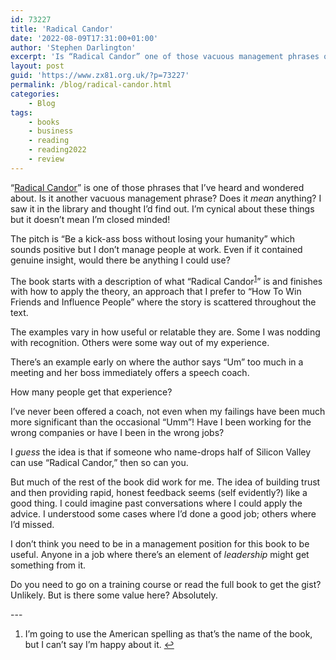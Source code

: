```yaml
---
id: 73227
title: 'Radical Candor'
date: '2022-08-09T17:31:00+01:00'
author: 'Stephen Darlington'
excerpt: 'Is “Radical Candor” one of those vacuous management phrases or actually useful?'
layout: post
guid: 'https://www.zx81.org.uk/?p=73227'
permalink: /blog/radical-candor.html
categories:
    - Blog
tags:
    - books
    - business
    - reading
    - reading2022
    - review
---
```


“[Radical Candor](https://www.radicalcandor.com/)” is one of those phrases that I’ve heard and wondered about. Is it another vacuous management phrase? Does it *mean* anything? I saw it in the library and thought I’d find out. I’m cynical about these things but it doesn’t mean I’m closed minded!

The pitch is “Be a kick-ass boss without losing your humanity” which sounds positive but I don’t manage people at work. Even if it contained genuine insight, would there be anything I could use?

The book starts with a description of what “Radical Candor<sup>[1](#fn1-5730 "see footnote")</sup>” is and finishes with how to apply the theory, an approach that I prefer to “How To Win Friends and Influence People” where the story is scattered throughout the text.

The examples vary in how useful or relatable they are. Some I was nodding with recognition. Others were some way out of my experience.

There’s an example early on where the author says “Um” too much in a meeting and her boss immediately offers a speech coach.

How many people get that experience?

I’ve never been offered a coach, not even when my failings have been much more significant than the occasional “Umm”! Have I been working for the wrong companies or have I been in the wrong jobs?

I *guess* the idea is that if someone who name-drops half of Silicon Valley can use “Radical Candor,” then so can you.

But much of the rest of the book did work for me. The idea of building trust and then providing rapid, honest feedback seems (self evidently?) like a good thing. I could imagine past conversations where I could apply the advice. I understood some cases where I’d done a good job; others where I’d missed.

I don’t think you need to be in a management position for this book to be useful. Anyone in a job where there’s an element of *leadership* might get something from it.

Do you need to go on a training course or read the full book to get the gist? Unlikely. But is there some value here? Absolutely.

<div class="footnotes">---

1. I’m going to use the American spelling as that’s the name of the book, but I can’t say I’m happy about it. [↩︎](#fnr1-5730 "return to article")

</div>